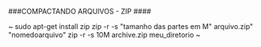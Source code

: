 ###COMPACTANDO ARQUIVOS  - ZIP ####

~
  sudo apt-get install zip
  zip -r -s  "tamanho das partes em M" arquivo.zip" "nomedoarquivo"
  zip -r -s 10M archive.zip meu_diretorio
~
